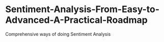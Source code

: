 # Sentiment-Analysis-From-Easy-to-Advanced-A-Practical-Roadmap
Comprehensive ways of doing Sentiment Analysis 
